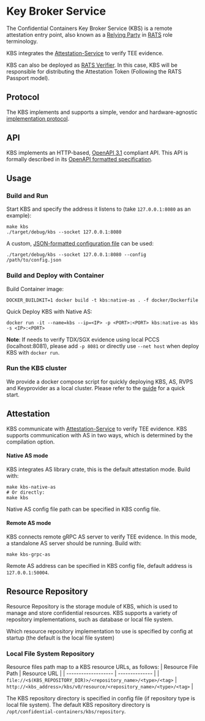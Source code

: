 # Key Broker Service

The Confidential Containers Key Broker Service (KBS) is a remote attestation
entry point, also known as a [Relying Party](https://www.ietf.org/archive/id/draft-ietf-rats-architecture-22.html)
in [RATS](https://datatracker.ietf.org/doc/draft-ietf-rats-architecture/)
role terminology.

KBS integrates the [Attestation-Service](https://github.com/confidential-containers/attestation-service) to verify TEE evidence.

KBS can also be deployed as [RATS Verifier](https://www.ietf.org/archive/id/draft-ietf-rats-architecture-22.html).
In this case, KBS will be responsible for distributing the Attestation Token (Following the RATS Passport model).

## Protocol

The KBS implements and supports a simple, vendor and hardware-agnostic
[implementation protocol](https://github.com/confidential-containers/kbs/blob/main/docs/kbs_attestation_protocol.md).

## API

KBS implements an HTTP-based, [OpenAPI 3.1](https://spec.openapis.org/oas/v3.1.0) compliant API.
This API is formally described in its [OpenAPI formatted specification](docs/kbs.yaml).

## Usage

### Build and Run

Start KBS and specify the address it listens to (take `127.0.0.1:8080` as an example):

```shell
make kbs
./target/debug/kbs --socket 127.0.0.1:8080
```

A custom, [JSON-formatted configuration file](src/config.rs) can be used:

```shell
./target/debug/kbs --socket 127.0.0.1:8080 --config /path/to/config.json
```

### Build and Deploy with Container

Build Container image:

```shell
DOCKER_BUILDKIT=1 docker build -t kbs:native-as . -f docker/Dockerfile
```

Quick Deploy KBS with Native AS:

```shell
docker run -it --name=kbs --ip=<IP> -p <PORT>:<PORT> kbs:native-as kbs -s <IP>:<PORT>
```

**Note**: If needs to verify TDX/SGX evidence using local PCCS (localhost:8081), please add `-p 8081` or directly use `--net host` when deploy KBS with `docker run`.

### Run the KBS cluster

We provide a docker compose script for quickly deploying KBS, AS, RVPS and Keyprovider as a local cluster. Please refer to the [guide](./docs/cluster.md) for a quick start.

## Attestation

KBS communicate with [Attestation-Service](https://github.com/confidential-containers/attestation-service) to verify TEE evidence.
KBS supports communication with AS in two ways, which is determined by the compilation option.

#### Native AS mode

KBS integrates AS library crate, this is the default attestation mode. Build with:

```shell
make kbs-native-as
# Or directly:
make kbs
```
Native AS config file path can be specified in KBS config file.

#### Remote AS mode

KBS connects remote gRPC AS server to verify TEE evidence. In this mode, a standalone AS server should be running.
Build with:
```
make kbs-grpc-as
```
Remote AS address can be specified in KBS config file, default address is `127.0.0.1:50004`.

## Resource Repository

Resource Repository is the storage module of KBS, which is used to manage and store confidential resources.
KBS supports a variety of repository implementations, such as database or local file system.

Which resource repository implementation to use is specified by config at startup (the default is the local file system)

### Local File System Repository

Resource files path map to a KBS resource URLs, as follows:
| Resource File Path  | Resource URL |
| ------------------- | -------------- |
| `file://<$(KBS_REPOSITORY_DIR)>/<repository_name>/<type>/<tag>`  |  `http://<kbs_address>/kbs/v0/resource/<repository_name>/<type>/<tag>`  |

The KBS repository directory is specified in config file (if repository type is local file system).
The default KBS repository directory is `/opt/confidential-containers/kbs/repository`.



